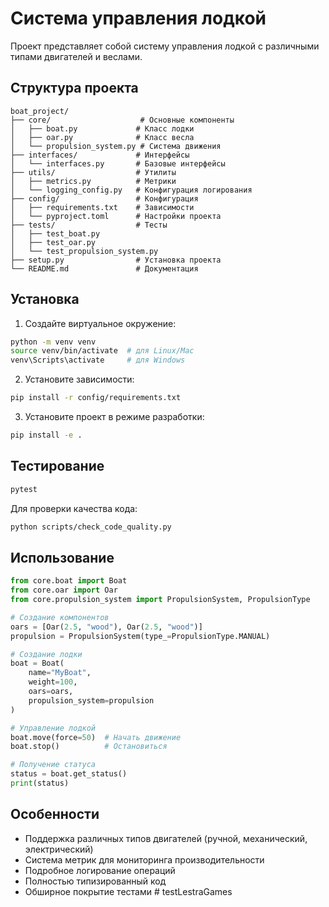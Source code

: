 # Система управления лодкой

Проект представляет собой систему управления лодкой с различными типами двигателей и веслами.

## Структура проекта

```
boat_project/
├── core/                    # Основные компоненты
│   ├── boat.py             # Класс лодки
│   ├── oar.py              # Класс весла
│   └── propulsion_system.py # Система движения
├── interfaces/             # Интерфейсы
│   └── interfaces.py       # Базовые интерфейсы
├── utils/                  # Утилиты
│   ├── metrics.py          # Метрики
│   └── logging_config.py   # Конфигурация логирования
├── config/                 # Конфигурация
│   ├── requirements.txt    # Зависимости
│   └── pyproject.toml      # Настройки проекта
├── tests/                  # Тесты
│   ├── test_boat.py
│   ├── test_oar.py
│   └── test_propulsion_system.py
├── setup.py                # Установка проекта
└── README.md               # Документация
```

## Установка

1. Создайте виртуальное окружение:
```bash
python -m venv venv
source venv/bin/activate  # для Linux/Mac
venv\Scripts\activate     # для Windows
```

2. Установите зависимости:
```bash
pip install -r config/requirements.txt
```

3. Установите проект в режиме разработки:
```bash
pip install -e .
```

## Тестирование

```bash
pytest
```

Для проверки качества кода:
```bash
python scripts/check_code_quality.py
```

## Использование

```python
from core.boat import Boat
from core.oar import Oar
from core.propulsion_system import PropulsionSystem, PropulsionType

# Создание компонентов
oars = [Oar(2.5, "wood"), Oar(2.5, "wood")]
propulsion = PropulsionSystem(type_=PropulsionType.MANUAL)

# Создание лодки
boat = Boat(
    name="MyBoat",
    weight=100,
    oars=oars,
    propulsion_system=propulsion
)

# Управление лодкой
boat.move(force=50)  # Начать движение
boat.stop()          # Остановиться

# Получение статуса
status = boat.get_status()
print(status)
```

## Особенности

- Поддержка различных типов двигателей (ручной, механический, электрический)
- Система метрик для мониторинга производительности
- Подробное логирование операций
- Полностью типизированный код
- Обширное покрытие тестами
#   t e s t L e s t r a G a m e s  
 